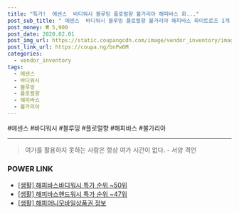 ```yaml
--- 
title: "특가!  에센스  바디워시 블루밍 플로럴향 불가리아 해피바스 화..." 
post_sub_title: " 에센스  바디워시 블루밍 플로럴향 불가리아 해피바스 화이트로즈 1개 900g" 
post_money: ₩ 5,900 
post_date: 2020.02.01 
post_img_url: https://static.coupangcdn.com/image/vendor_inventory/images/2018/07/06/17/3/70774ce5-b91b-42b7-9e70-280f0b5d3c6d.jpg 
post_link_url: https://coupa.ng/bnPw6M 
categories: 
  - vendor_inventory 
tags: 
  - 에센스 
  - 바디워시 
  - 블루밍 
  - 플로럴향 
  - 해피바스 
  - 불가리아 
--- 
```

  #에센스 #바디워시 #블루밍 #플로럴향 #해피바스 #불가리아 
<hr> 

> 여가를 활용하지 못하는 사람은 항상 여가 시간이 없다. - 서양 격언 


### POWER LINK

* <a href="https://blog.naver.com/sakai111/221792204760" target="_blank"> [생활] 해피바스바디워시 특가 순위 ~50위</a>
* <a href="https://blog.naver.com/sakai111/221789044889" target="_blank"> [생활] 해피바스핸드워시 특가 순위 ~47위</a>
* <a href="https://blog.naver.com/fasyy4321/221761534785" target="_blank"> [생활] 해피머니모바일상품권 정보 </a>
